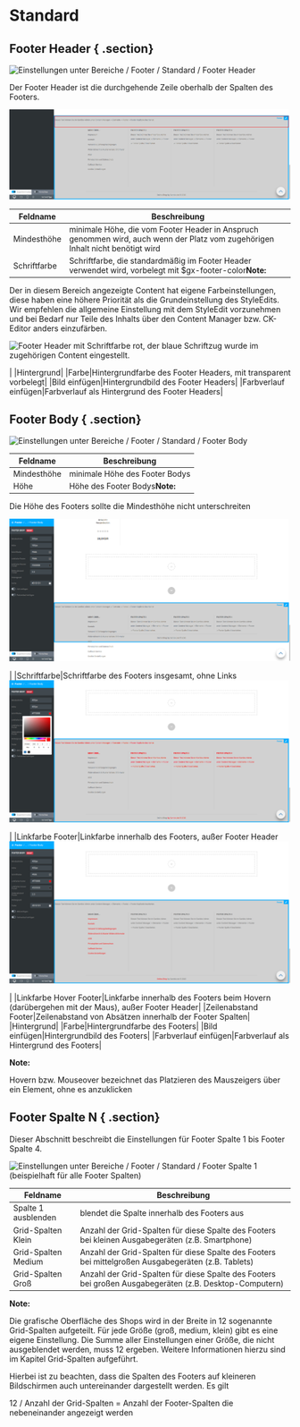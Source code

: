 # Standard 

## Footer Header { .section}

![](Bilder/styleedit4/se4_0081_BereicheFooterStandardFooterHeader.png "Einstellungen unter Bereiche / Footer / Standard /
        Footer Header")

Der Footer Header ist die durchgehende Zeile oberhalb der Spalten des Footers.

![](Bilder/styleedit4/se4_0082_FooterHeader.png "Kopfzeile des Footers (rot markiert)")

|Feldname|Beschreibung|
|--------|------------|
|Mindesthöhe|minimale Höhe, die vom Footer Header in Anspruch genommen wird, auch wenn der Platz vom zugehörigen Inhalt nicht benötigt wird|
|Schriftfarbe|Schriftfarbe, die standardmäßig im Footer Header verwendet wird, vorbelegt mit $gx-footer-color**Note:**

Der in diesem Bereich angezeigte Content hat eigene Farbeinstellungen, diese haben eine höhere Priorität als die Grundeinstellung des StyleEdits. Wir empfehlen die allgemeine Einstellung mit dem StyleEdit vorzunehmen und bei Bedarf nur Teile des Inhalts über den Content Manager bzw. CK-Editor anders einzufärben.

![](Bilder/styleedit4/se4_0083_FooterHeaderSchriftfarbe.png "Footer Header mit Schriftfarbe rot, der blaue
                  Schriftzug wurde im zugehörigen Content eingestellt.")

|
|Hintergrund|
|Farbe|Hintergrundfarbe des Footer Headers, mit transparent vorbelegt|
|Bild einfügen|Hintergrundbild des Footer Headers|
|Farbverlauf einfügen|Farbverlauf als Hintergrund des Footer Headers|

## Footer Body { .section}

![](Bilder/styleedit4/se4_0084_BereicheFooterStandardFooterBody.png "Einstellungen unter Bereiche / Footer / Standard /
        Footer Body")

|Feldname|Beschreibung|
|--------|------------|
|Mindesthöhe|minimale Höhe des Footer Bodys|
|Höhe|Höhe des Footer Bodys**Note:**

Die Höhe des Footers sollte die Mindesthöhe nicht unterschreiten

![](Bilder/styleedit4/se4_0085_FooterBodyMindesthoeheHoehe.png "Höhe 100px, Mindesthöhe 200px")

|
|Schriftfarbe|Schriftfarbe des Footers insgesamt, ohne Links![](Bilder/styleedit4/se4_0086_FooterBodySchriftfarbe.png "Schriftfarbe rot (#FF0000)")

|
|Linkfarbe Footer|Linkfarbe innerhalb des Footers, außer Footer Header![](Bilder/styleedit4/se4_0087_FooterBodyLinkfarbe.png "Linkfarbe rot (#FF0000)")

|
|Linkfarbe Hover Footer|Linkfarbe innerhalb des Footers beim Hovern \(darübergehen mit der Maus\), außer Footer Header|
|Zeilenabstand Footer|Zeilenabstand von Absätzen innerhalb der Footer Spalten|
|Hintergrund|
|Farbe|Hintergrundfarbe des Footers|
|Bild einfügen|Hintergrundbild des Footers|
|Farbverlauf einfügen|Farbverlauf als Hintergrund des Footers|

**Note:**

Hovern bzw. Mouseover bezeichnet das Platzieren des Mauszeigers über ein Element, ohne es anzuklicken

## Footer Spalte N { .section}

Dieser Abschnitt beschreibt die Einstellungen für Footer Spalte 1 bis Footer Spalte 4.

![](Bilder/styleedit4/se4_0088_BereicheFooterStandardFooterSpalte1.png "Einstellungen unter Bereiche / Footer / Standard /
        Footer Spalte 1 (beispielhaft für alle Footer
        Spalten)")

|Feldname|Beschreibung|
|--------|------------|
|Spalte 1 ausblenden|blendet die Spalte innerhalb des Footers aus|
|Grid-Spalten Klein|Anzahl der Grid-Spalten für diese Spalte des Footers bei kleinen Ausgabegeräten \(z.B. Smartphone\)|
|Grid-Spalten Medium|Anzahl der Grid-Spalten für diese Spalte des Footers bei mittelgroßen Ausgabegeräten \(z.B. Tablets\)|
|Grid-Spalten Groß|Anzahl der Grid-Spalten für diese Spalte des Footers bei großen Ausgabegeräten \(z.B. Desktop-Computern\)|

**Note:**

Die grafische Oberfläche des Shops wird in der Breite in 12 sogenannte Grid-Spalten aufgeteilt. Für jede Größe \(groß, medium, klein\) gibt es eine eigene Einstellung. Die Summe aller Einstellungen einer Größe, die nicht ausgeblendet werden, muss 12 ergeben. Weitere Informationen hierzu sind im Kapitel Grid-Spalten aufgeführt.

Hierbei ist zu beachten, dass die Spalten des Footers auf kleineren Bildschirmen auch untereinander dargestellt werden. Es gilt

12 / Anzahl der Grid-Spalten = Anzahl der Footer-Spalten die nebeneinander angezeigt werden



